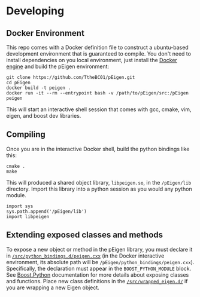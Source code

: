 # Developing

## Docker Environment

This repo comes with a Docker definition file to construct a ubuntu-based development environment that
is guaranteed to compile. You don't need to install dependencies on you local environment, just install the
[Docker engine](https://www.docker.com/) and build the pEigen environment:

```
git clone https://github.com/TtheBC01/pEigen.git
cd pEigen 
docker build -t peigen .
docker run -it --rm --entrypoint bash -v /path/to/pEigen/src:/pEigen peigen 
```
This will start an interactive shell session that comes with gcc, cmake, vim, eigen, and boost dev libraries. 

## Compiling

Once you are in the interactive Docker shell, build the python bindings like this:

```
cmake .
make
```

This will produced a shared object library, `libpeigen.so`, in the `/pEigen/lib` directory. Import this library into 
a python session as you would any python module.

```
import sys
sys.path.append('/pEigen/lib')
import libpeigen
```

## Extending exposed classes and methods

To expose a new object or method in the pEigen library, you must declare it in 
[`/src/python_bindings.d/peigen.cxx`](/src/python_bindings.d/peigen.cxx)
(in the Docker interactive environment, its absolute path will be `/pEigen/python_bindings/peigen.cxx`). Specifically, the 
declaration must appear in the `BOOST_PYTHON_MODULE` block. See 
[Boost.Python](https://www.boost.org/doc/libs/1_76_0/libs/python/doc/html/tutorial/tutorial/exposing.html) 
documentation for more details about exposing classes and functions. Place new class definitions in the
[`/src/wrapped_eigen.d/`](/src/wrapped_eigen.d) if you are wrapping a new Eigen object. 